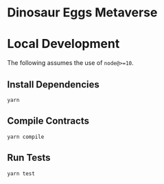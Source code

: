 # Dinosaur Eggs Metaverse

# Local Development

The following assumes the use of `node@>=10`.

## Install Dependencies

`yarn`

## Compile Contracts

`yarn compile`

## Run Tests

`yarn test`
